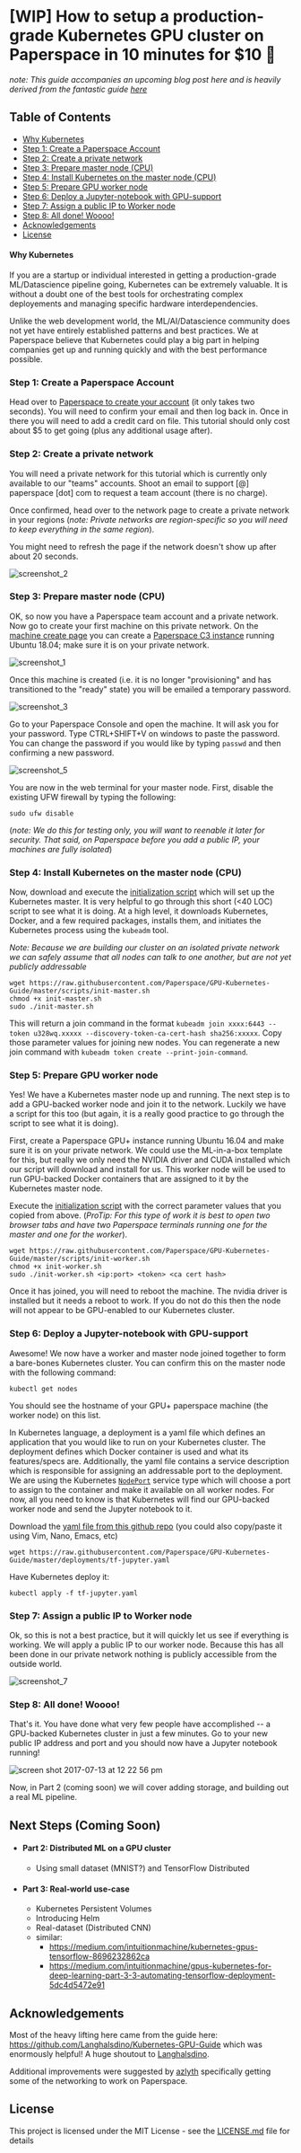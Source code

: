 # [WIP] How to setup a production-grade Kubernetes GPU cluster on Paperspace in 10 minutes for $10 🌈
*note: This guide accompanies an upcoming blog post here and is heavily derived from the fantastic guide [here](https://github.com/azlyth/Kubernetes-GPU-Guide)*
## Table of Contents
  * [Why Kubernetes](#quick-kubernetes-revive)
  * [Step 1: Create a Paperspace Account]()
  * [Step 2: Create a private network]()
  * [Step 3: Prepare master node (CPU)]()
  * [Step 4: Install Kubernetes on the master node (CPU)]()
  * [Step 5: Prepare GPU worker node]()
  * [Step 6: Deploy a Jupyter-notebook with GPU-support]()
  * [Step 7: Assign a public IP to Worker node]()
  * [Step 8: All done! Woooo!]()
  * [Acknowledgements](#acknowledgements)
  * [License](#license)


#### Why Kubernetes
If you are a startup or individual interested in getting a production-grade ML/Datascience pipeline going, Kubernetes can be extremely valuable. It is without a doubt one of the best tools for orchestrating complex deployements and managing specific hardware interdependencies.

Unlike the web development world, the ML/AI/Datascience community does not yet have entirely established patterns and best practices. We at Paperspace believe that Kubernetes could play a big part in helping companies get up and running quickly and with the best performance possible.

### Step 1: Create a Paperspace Account
Head over to [Paperspace to create your account](https://www.paperspace.com/account/signup) (it only takes two seconds). You will need to confirm your email and then log back in. Once in there you will need to add a credit card on file. This tutorial should only cost about $5 to get going (plus any additional usage after).

### Step 2: Create a private network
You will need a private network for this tutorial which is currently only available to our "teams" accounts. Shoot an email to support [@] paperspace [dot] com to request a team account (there is no charge).

Once confirmed, head over to the network page to create a private network in your regions (*note: Private networks are region-specific so you will need to keep everything in the same region*).

You might need to refresh the page if the network doesn't show up after about 20 seconds.

![screenshot_2](https://user-images.githubusercontent.com/585865/28176354-0bd715b0-67c5-11e7-8477-378f507d780c.png)

### Step 3: Prepare master node (CPU)

OK, so now you have a Paperspace team account and a private network. Now go to create your first machine on this private network. On the [machine create page](https://www.paperspace.com/console/machine/create/) you can create a [Paperspace C3 instance](https://paperspace.zendesk.com/hc/en-us/articles/236361368-What-types-of-machines-does-Paperspace-offer-) running Ubuntu 18.04; make sure it is on your private network.

![screenshot_1](https://user-images.githubusercontent.com/585865/28176369-16481aa8-67c5-11e7-82d6-b43ef4f3881a.png)

Once this machine is created (i.e. it is no longer "provisioning" and has transitioned to the "ready" state) you will be emailed a temporary password.

![screenshot_3](https://user-images.githubusercontent.com/585865/28176455-79486fea-67c5-11e7-8c63-dc5ec464e552.png)


Go to your Paperspace Console and open the machine. It will ask you for your password. Type CTRL+SHIFT+V on windows to paste the password. You can change the password if you would like by typing `passwd` and then confirming a new password.

![screenshot_5](https://user-images.githubusercontent.com/585865/28177505-ffd25fc8-67c8-11e7-94de-c84dcffbb0d2.png)

You are now in the web terminal for your master node. First, disable the existing UFW firewall by typing the following:

```
sudo ufw disable
```

 (*note: We do this for testing only, you will want to reenable it later for security. That said, on Paperspace before you add a public IP, your machines are fully isolated*)

### Step 4: Install Kubernetes on the master node (CPU)
Now, download and execute the [initialization script](scripts/init-master.sh) which will set up the Kubernetes master. It is very helpful to go through this short (<40 LOC) script to see what it is doing. At a high level, it downloads Kubernetes, Docker, and a few required packages, installs them, and initiates the Kubernetes process using the `kubeadm` tool.

*Note: Because we are building our cluster on an isolated private network we can safely assume that all nodes can talk to one another, but are not yet publicly addressable*
```
wget https://raw.githubusercontent.com/Paperspace/GPU-Kubernetes-Guide/master/scripts/init-master.sh
chmod +x init-master.sh
sudo ./init-master.sh
```
This will return a join command in the format `kubeadm join xxxx:6443 --token u328wq.xxxxx --discovery-token-ca-cert-hash sha256:xxxxx`. Copy those parameter values for joining new nodes. You can regenerate a new join command with `kubeadm token create --print-join-command`.

### Step 5: Prepare GPU worker node

Yes! We have a Kubernetes master node up and running. The next step is to add a GPU-backed worker node and join it to the network. Luckily we have a script for this too (but again, it is a really good practice to go through the script to see what it is doing).


First, create a Paperspace GPU+ instance running Ubuntu 16.04 and make sure it is on your private network. We could use the ML-in-a-box template for this, but really we only need the NVIDIA driver and CUDA installed which our script will download and install for us. This worker node will be used to run GPU-backed Docker containers that are assigned to it by the Kubernetes master node.


Execute the [initialization script](scripts/init-worker.sh) with the correct parameter values that you copied from above. (*ProTip: For this type of work it is best to open two browser tabs and have two Paperspace terminals running one for the master and one for the worker*). <br/>

```
wget https://raw.githubusercontent.com/Paperspace/GPU-Kubernetes-Guide/master/scripts/init-worker.sh
chmod +x init-worker.sh
sudo ./init-worker.sh <ip:port> <token> <ca cert hash>
```

Once it has joined, you will need to reboot the machine. The nvidia driver is installed but it needs a reboot to work. If you do not do this then the node will not appear to be GPU-enabled to our Kubernetes cluster.

### Step 6: Deploy a Jupyter-notebook with GPU-support

Awesome! We now have a worker and master node joined together to form a bare-bones Kubernetes cluster. You can confirm this on the master node with the following command:

```
kubectl get nodes
```

You should see the hostname of your GPU+ paperspace machine (the worker node) on this list.

In Kubernetes language, a deployment is a yaml file which defines an application that you would like to run on your Kubernetes cluster. The deployment defines which Docker container is used and what its features/specs are. Additionally, the yaml file contains a service description which is responsible for assigning an addressable port to the deployment. We are using the Kubernetes [`NodePort`](https://kubernetes.io/docs/concepts/services-networking/service/#type-nodeport) service type which will choose a port to assign to the container and make it available on all worker nodes. For now, all you need to know is that Kubernetes will find our GPU-backed worker node and send the Jupyter notebook to it.


Download the [yaml file from this github repo](deployments/tf-jupyter.yaml) (you could also copy/paste it using Vim, Nano, Emacs, etc)<br>
```
wget https://raw.githubusercontent.com/Paperspace/GPU-Kubernetes-Guide/master/deployments/tf-jupyter.yaml
```
Have Kubernetes deploy it:<br>
```
kubectl apply -f tf-jupyter.yaml
```

### Step 7: Assign a public IP to Worker node
Ok, so this is not a best practice, but it will quickly let us see if everything is working. We will apply a public IP to our worker node. Because this has all been done in our private network nothing is publicly accessible from the outside world.

![screenshot_7](https://user-images.githubusercontent.com/585865/28178188-7d7f5186-67cb-11e7-87e5-42b2e0ae189f.png)


### Step 8: All done! Woooo!
That's it. You have done what very few people have accomplished -- a GPU-backed Kubernetes cluster in just a few minutes. Go to your new public IP address and port and you should now have a Jupyter notebook running!

![screen shot 2017-07-13 at 12 22 56 pm](https://user-images.githubusercontent.com/585865/28176617-201ae10e-67c6-11e7-8601-a840fc4c867e.png)

Now, in Part 2 (coming soon) we will cover adding storage, and building out a real ML pipeline.

## Next Steps (Coming Soon)
  * #### Part 2: Distributed ML on a GPU cluster
    * Using small dataset (MNIST?) and TensorFlow Distributed
  * #### Part 3: Real-world use-case
    * Kubernetes Persistent Volumes
    * Introducing Helm
    * Real-dataset (Distributed CNN)
    * similar:
      * https://medium.com/intuitionmachine/kubernetes-gpus-tensorflow-8696232862ca
      * https://medium.com/intuitionmachine/gpus-kubernetes-for-deep-learning-part-3-3-automating-tensorflow-deployment-5dc4d5472e91

## Acknowledgements
Most of the heavy lifting here came from the guide here: https://github.com/Langhalsdino/Kubernetes-GPU-Guide which was enormously helpful! A huge shoutout to [Langhalsdino](https://github.com/Langhalsdino).

Additional improvements were suggested by [azlyth](https://github.com/azlyth) specifically getting some of the networking to work on Paperspace.

## License

This project is licensed under the MIT License - see the [LICENSE.md](LICENSE.md) file for details
